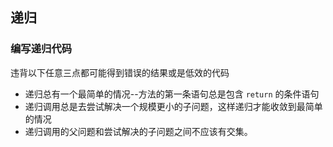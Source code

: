 ## 递归

### 编写递归代码

违背以下任意三点都可能得到错误的结果或是低效的代码

* 递归总有一个最简单的情况--方法的第一条语句总是包含 `return` 的条件语句
* 递归调用总是去尝试解决一个规模更小的子问题，这样递归才能收敛到最简单的情况
* 递归调用的父问题和尝试解决的子问题之间不应该有交集。

